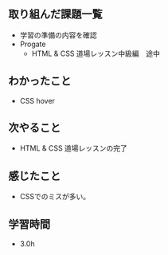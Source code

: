 ## 取り組んだ課題一覧
- 学習の準備の内容を確認
- Progate
  - HTML & CSS 道場レッスン中級編　途中　   
## わかったこと
- CSS hover  
## 次やること
- HTML & CSS 道場レッスンの完了
## 感じたこと
- CSSでのミスが多い。
## 学習時間
- 3.0h
